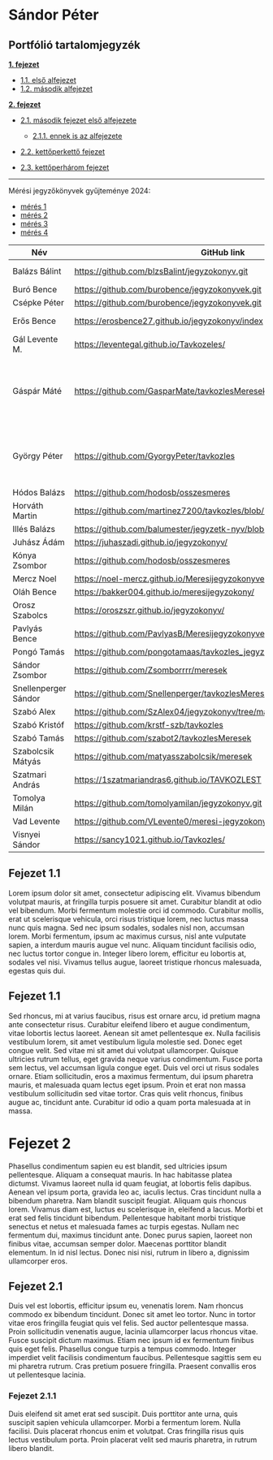 # Sándor Péter <a name="heading--1"/>


## Portfólió tartalomjegyzék

**[1. fejezet](#heading--1)**

  * [1.1. első alfejezet](#heading--1-1)
  * [1.2. második alfejezet](#heading--1-2)

**[2. fejezet](#heading--2)**

  * [2.1. második fejezet első alfejezete](#heading--2-1)

      * [2.1.1. ennek is az alfejezete](#heading--2-1-1)

  * [2.2. kettőperkettő fejezet](#heading--2-2)
  * [2.3. kettőperhárom fejezet](#heading--2-3)

----


Mérési jegyzőkönyvek gyűjteménye 2024:

- [mérés 1](https://sandorpeteer.github.io/TAVKOZLES2/JEGYZOKONYV/01_mérés)
- [mérés 2](https://sandorpeteer.github.io/TAVKOZLES2/JEGYZOKONYV/02_mérés)
- [mérés 3](https://sandorpeteer.github.io/TAVKOZLES2/JEGYZOKONYV/03_mérés)
- [mérés 4](https://sandorpeteer.github.io/TAVKOZLES2/JEGYZOKONYV/04_mérés)



| Név | GitHub link | Megjegyzés |
|---|---|---|
| Balázs Bálint | https://github.com/blzsBalint/jegyzokonyv.git | ez még kevés |
| Buró Bence | https://github.com/burobence/jegyzokonyvek.git | gyenge |
| Csépke Péter | https://github.com/burobence/jegyzokonyvek.git | elfogadható |
| Erős Bence | https://erosbence27.github.io/jegyzokonyv/index | - [x]megfelel |
| Gál Levente M. | https://leventegal.github.io/Tavkozeles/ | - [ ]hiányos  |
| Gáspár Máté | https://github.com/GasparMate/tavkozlesMeresek | <ul><li>[ ] megfelel</li><li>[ ] hiányos</li><li>[x] szar</li></ul> |
| György Péter | https://github.com/GyorgyPeter/tavkozles | <ul><li> - [x] item1</li><li>- [ ] item2</li></ul> |
| Hódos Balázs | https://github.com/hodosb/osszesmeres |  |
| Horváth Martin | https://github.com/martinez7200/tavkozles/blob/main/jegyzokonyv/index.md |  |
| Illés Balázs | https://github.com/balumester/jegyzetk-nyv/blob/main/README.md |  |
| Juhász Ádám | https://juhaszadi.github.io/jegyzokonyv/ |  |
| Kónya Zsombor | https://github.com/hodosb/osszesmeres |  |
| Mercz Noel | https://noel-mercz.github.io/Meresijegyzokonyvek/ |  |
| Oláh Bence | https://bakker004.github.io/meresijegyzokony/ |  |
| Orosz Szabolcs | https://oroszszr.github.io/jegyzokonyv/ |  |
| Pavlyás Bence | https://github.com/PavlyasB/Meresijegyzokonyvek/blob/main/index.md |  |
| Pongó Tamás | https://github.com/pongotamaas/tavkozles_jegyzokonyv |  |
| Sándor Zsombor | https://github.com/Zsomborrrr/meresek |  |
| Snellenperger Sándor | https://github.com/Snellenperger/tavkozlesMeresek |  |
| Szabó Alex | https://github.com/SzAlex04/jegyzokonyv/tree/main |  |
| Szabó Kristóf | https://github.com/krstf-szb/tavkozles |  |
| Szabó Tamás | https://github.com/szabot2/tavkozlesMeresek |  |
| Szabolcsik Mátyás | https://github.com/matyasszabolcsik/meresek |  |
| Szatmari András | https://1szatmariandras6.github.io/TAVKOZLEST |  |
| Tomolya Milán | https://github.com/tomolyamilan/jegyzokonyv.git |  |
| Vad Levente | https://github.com/VLevente0/meresi-jegyzokonyvek |  |
| Visnyei Sándor | https://sancy1021.github.io/Tavkozles/ |  |

## Fejezet 1.1 <a name="heading--1-1"/>
Lorem ipsum dolor sit amet, consectetur adipiscing elit. Vivamus bibendum volutpat mauris, at fringilla turpis posuere sit amet. Curabitur blandit at odio vel bibendum. Morbi fermentum molestie orci id commodo. Curabitur mollis, erat ut scelerisque vehicula, orci risus tristique lorem, nec luctus massa nunc quis magna. Sed nec ipsum sodales, sodales nisl non, accumsan lorem. Morbi fermentum, ipsum ac maximus cursus, nisl ante vulputate sapien, a interdum mauris augue vel nunc. Aliquam tincidunt facilisis odio, nec luctus tortor congue in. Integer libero lorem, efficitur eu lobortis at, sodales vel nisi. Vivamus tellus augue, laoreet tristique rhoncus malesuada, egestas quis dui.

## Fejezet 1.1 <a name="heading--1-2"/>
Sed rhoncus, mi at varius faucibus, risus est ornare arcu, id pretium magna ante consectetur risus. Curabitur eleifend libero et augue condimentum, vitae lobortis lectus laoreet. Aenean sit amet pellentesque ex. Nulla facilisis vestibulum lorem, sit amet vestibulum ligula molestie sed. Donec eget congue velit. Sed vitae mi sit amet dui volutpat ullamcorper. Quisque ultricies rutrum tellus, eget gravida neque varius condimentum. Fusce porta sem lectus, vel accumsan ligula congue eget. Duis vel orci ut risus sodales ornare. Etiam sollicitudin, eros a maximus fermentum, dui ipsum pharetra mauris, et malesuada quam lectus eget ipsum. Proin et erat non massa vestibulum sollicitudin sed vitae tortor. Cras quis velit rhoncus, finibus augue ac, tincidunt ante. Curabitur id odio a quam porta malesuada at in massa.

# Fejezet 2 <a name="heading--2"/>
Phasellus condimentum sapien eu est blandit, sed ultricies ipsum pellentesque. Aliquam a consequat mauris. In hac habitasse platea dictumst. Vivamus laoreet nulla id quam feugiat, at lobortis felis dapibus. Aenean vel ipsum porta, gravida leo ac, iaculis lectus. Cras tincidunt nulla a bibendum pharetra. Nam blandit suscipit feugiat. Aliquam quis rhoncus lorem. Vivamus diam est, luctus eu scelerisque in, eleifend a lacus. Morbi et erat sed felis tincidunt bibendum. Pellentesque habitant morbi tristique senectus et netus et malesuada fames ac turpis egestas. Nullam nec fermentum dui, maximus tincidunt ante. Donec purus sapien, laoreet non finibus vitae, accumsan semper dolor. Maecenas porttitor blandit elementum. In id nisl lectus. Donec nisi nisi, rutrum in libero a, dignissim ullamcorper eros.

## Fejezet 2.1 <a name="heading--2-1"/>
Duis vel est lobortis, efficitur ipsum eu, venenatis lorem. Nam rhoncus commodo ex bibendum tincidunt. Donec sit amet leo tortor. Nunc in tortor vitae eros fringilla feugiat quis vel felis. Sed auctor pellentesque massa. Proin sollicitudin venenatis augue, lacinia ullamcorper lacus rhoncus vitae. Fusce suscipit dictum maximus. Etiam nec ipsum id ex fermentum finibus quis eget felis. Phasellus congue turpis a tempus commodo. Integer imperdiet velit facilisis condimentum faucibus. Pellentesque sagittis sem eu mi pharetra rutrum. Cras pretium posuere fringilla. Praesent convallis eros ut pellentesque lacinia.

### Fejezet 2.1.1 <a name="heading--2-1-1"/>
Duis eleifend sit amet erat sed suscipit. Duis porttitor ante urna, quis suscipit sapien vehicula ullamcorper. Morbi a fermentum lorem. Nulla facilisi. Duis placerat rhoncus enim et volutpat. Cras fringilla risus quis lectus vestibulum porta. Proin placerat velit sed mauris pharetra, in rutrum libero blandit.
